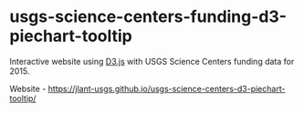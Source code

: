 # usgs-science-centers-funding-d3-piechart-tooltip
Interactive website using [D3.js](http://d3js.org/) with USGS Science Centers funding data for 2015.  

Website - https://jlant-usgs.github.io/usgs-science-centers-d3-piechart-tooltip/
